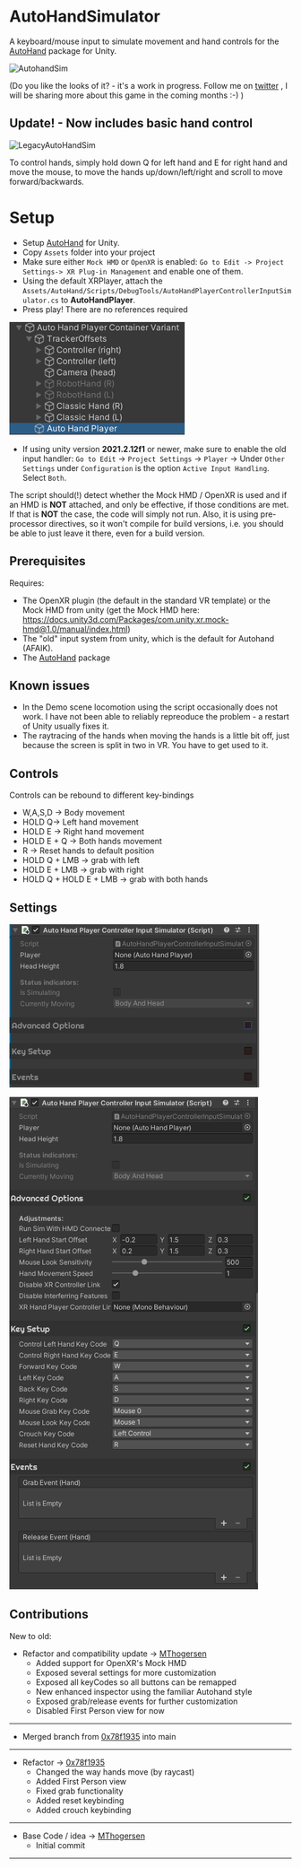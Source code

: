 # AutoHandSimulator
A keyboard/mouse input to simulate movement and hand controls for the [AutoHand](https://assetstore.unity.com/packages/tools/physics/auto-hand-vr-physics-interaction-165323) package for Unity.

![AutohandSim](AutoHandSim.gif) 

(Do you like the looks of it? - it's a work in progress. Follow me on [twitter](https://twitter.com/MTrobotics?ref_src=twsrc%5Etfw) , I will be sharing more about this game in the coming months :-) )

## Update! - Now includes basic hand control

![LegacyAutoHandSim](AutoHandSim_w_hands.gif) 

To control hands, simply hold down Q for left hand and E for right hand and move the mouse, to move the hands up/down/left/right and scroll to move forward/backwards.

# Setup
* Setup [AutoHand](https://assetstore.unity.com/packages/tools/physics/auto-hand-vr-physics-interaction-165323) for Unity.
* Copy `Assets` folder into your project
* Make sure either `Mock HMD` or `OpenXR` is enabled: `Go to Edit -> Project Settings-> XR Plug-in Management` and enable one of them.
* Using the default XRPlayer, attach the `Assets/AutoHand/Scripts/DebugTools/AutoHandPlayerControllerInputSimulator.cs` to **AutoHandPlayer**.
* Press play! There are no references required

![DefaultConfig](ScriptLocation.png)

* If using unity version **2021.2.12f1** or newer, make sure to enable the old input handler: `Go to Edit` -> `Project Settings` -> `Player` -> Under `Other Settings` under `Configuration` is the option `Active Input Handling`. Select `Both`.

The script should(!) detect whether the Mock HMD / OpenXR is used and if an HMD is **NOT** attached, and only be effective, if those conditions are met. 
If that is **NOT** the case, the code will simply not run. 
Also, it is using pre-processor directives, so it won't compile for build versions, i.e. you should be able to just leave it there, even for a build version.

## Prerequisites
Requires: 
* The OpenXR plugin (the default in the standard VR template) or the Mock HMD from unity (get the Mock HMD here: https://docs.unity3d.com/Packages/com.unity.xr.mock-hmd@1.0/manual/index.html)
* The "old" input system from unity, which is the default for Autohand (AFAIK).
* The [AutoHand](https://assetstore.unity.com/packages/tools/physics/auto-hand-vr-physics-interaction-165323) package

## Known issues
- In the Demo scene locomotion using the script occasionally does not work. I have not been able to reliably repreoduce the problem - a restart of Unity usually fixes it.
- The raytracing of the hands when moving the hands is a little bit off, just because the screen is split in two in VR. You have to get used to it.

## Controls
Controls can be rebound to different key-bindings

- W,A,S,D -> Body movement
- HOLD Q-> Left hand movement
- HOLD E -> Right hand movement
- HOLD E + Q -> Both hands movement
- R -> Reset hands to default position
- HOLD Q + LMB -> grab with left
- HOLD E + LMB -> grab with right
- HOLD Q + HOLD E + LMB -> grab with both hands

## Settings

![DefaultConfig_collapsed](DefaultConfiguration_collapsed.png)

![DefaultConfig](DefaultConfiguration.png)

## Contributions

New to old:
- Refactor and compatibility update -> [MThogersen](https://github.com/MThogersen)
    - Added support for OpenXR's Mock HMD
    - Exposed several settings for more customization
    - Exposed all keyCodes so all buttons can be remapped
    - New enhanced inspector using the familiar Autohand style
    - Exposed grab/release events for further customization
    - Disabled First Person view for now
---
- Merged branch from [0x78f1935](https://github.com/0x78f1935) into main
---
- Refactor -> [0x78f1935](https://github.com/0x78f1935)
    - Changed the way hands move (by raycast)
    - Added First Person view
    - Fixed grab functionality
    - Added reset keybinding
    - Added crouch keybinding
---
- Base Code / idea -> [MThogersen](https://github.com/MThogersen)
    - Initial commit
---